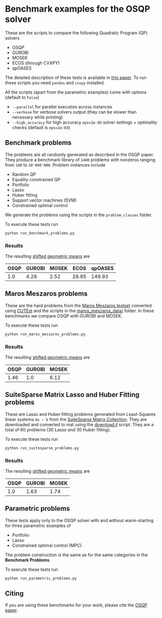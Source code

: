 # Benchmark examples for the OSQP solver

These are the scripts to compare the following Quadratic Program (QP) solvers

-   OSQP
-   GUROBI
-   MOSEK
-   ECOS (through CVXPY)
-   qpOASES

The detailed description of these tests is available in [this paper](https://arxiv.org/pdf/1711.08013.pdf).
To run these scripts you need `pandas` and `cvxpy` installed.

All the scripts (apart from the parametric examples) come with options (default to `False`)

- `--parallel` for parallel execution across instances
- `--verbose` for verbose solvers output (they  can be slower than necessary while printing)
- `--high_accuracy` for high accuracy `eps=1e-05` solver settings + optimality checks (default is `eps=1e-03`)


## Benchmark problems
The problems are all randomly generated as described in the OSQP paper.
They produce a benchmark library of `1400` problems with nonzeros ranging from `100` to `10'000'000`.
Problem instances include

-   Random QP
-   Equality constrained QP
-   Portfolio
-   Lasso
-   Huber fitting
-   Support vector machines (SVM)
-   Constrained optimal control

We generate the problems using the scripts in the `problem_classes` folder.

To execute these tests run
```python
python run_benchmark_problems.py
```

### Results
The resulting [shifted geometric means](http://plato.asu.edu/ftp/shgeom.html) are

| OSQP | GUROBI            | MOSEK           | ECOS               | qpOASES            |
| ---- | ----------------- | --------------- | ------------------ | ------------------ |
| 1.0  | 4.28              | 2.52            | 28.85              | 149.93             |


## Maros Meszaros problems
These are the hard problems from the [Maros Meszaros testset](http://www.cuter.rl.ac.uk/Problems/marmes.shtml) converted using [CUTEst](https://ccpforge.cse.rl.ac.uk/gf/project/cutest/wiki) and the scripts in the [maros_meszaros_data/](./problem_classes/maros_meszaros_data) folder.
In these benchmarks we compare OSQP with GUROBI and MOSEK.

To execute these tests run
```python
python run_maros_meszaros_problems.py
```

### Results
The resulting [shifted geometric means](http://plato.asu.edu/ftp/shgeom.html) are

| OSQP               | GUROBI | MOSEK             |
| ------------------ | ------ | ----------------- |
| 1.46               | 1.0    | 6.12              |


## SuiteSparse Matrix Lasso and Huber Fitting problems
These are Lasso and Huber fitting problems generated from Least-Squares linear systems `Ax ~ b` from the [SuiteSparse Matrix Collection](https://sparse.tamu.edu/). They are downloaded and converted to mat using the [download.jl](./problem_classes/suitesparse_matrix_collection/download.jl) script. They are a total of 60 problems (30 Lasso and 30 Huber fitting).

To execute these tests run
```python
python run_suitesparse_problems.py
```

### Results
The resulting [shifted geometric means](http://plato.asu.edu/ftp/shgeom.html) are

| OSQP | GUROBI             | MOSEK              |
| ---- | ------------------ | ------------------ |
| 1.0  | 1.63               | 1.74               |

## Parametric problems
These tests apply only to the OSQP solver with and without warm-starting for three parametric examples of
-   Portfolio
-   Lasso
-   Constrained optimal control (MPC)

The problem construction is the same as for the same categories in the **Benchmark Problems**.

To execute these tests run
```python
python run_parametric_problems.py
```

## Citing

If you are using these benchmarks for your work, please cite the [OSQP paper](https://osqp.org/citing/).

